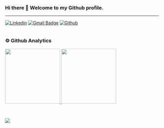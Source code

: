 ### Hi there 👋 Welcome to my Github profile.
---
[![Linkedin](https://img.shields.io/badge/-LinkedIn-blue?style=flat&logo=Linkedin&logoColor=white)](https://gr.linkedin.com/in/nikos-tzamos-5826025b)
[![Gmail Badge](https://img.shields.io/badge/-Gmail-c14438?style=flat-square&logo=Gmail&logoColor=white&link=mailto:ntzamos@gmail.com)](mailto:ntzamos@gmail.com)
[![Github](https://img.shields.io/badge/-Github-000?style=flat&logo=Github&logoColor=white)](https://github.com/ntzamos)
<br><br>


### ⚙️ Github Analytics

<p align="left">
<a href="https://github.com/ntzamos">
  <img height="180em" src="https://github-readme-stats.vercel.app/api/top-langs/?username=ntzamos&layout=compact&hide=makefile&langs_count=8"/>
  <img height="180em" src="https://github-readme-stats.vercel.app/api?username=ntzamos&count_private=true&show_icons=true&hide=issues,contribs"/>
</a>
</p>

<br>



![](https://komarev.com/ghpvc/?username=ntzamos&label=Profile+Views)
